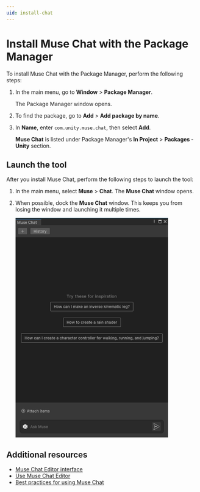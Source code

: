 ```yaml
---
uid: install-chat
---
```


# Install Muse Chat with the Package Manager

To install Muse Chat with the Package Manager, perform the following steps:

1. In the main menu, go to **Window** > **Package Manager**.

    The Package Manager window opens.
2. To find the package, go to **Add** > **Add package by name**.
3. In **Name**, enter `com.unity.muse.chat`, then select **Add**.

   **Muse Chat** is listed under Package Manager's **In Project** > **Packages - Unity** section.

## Launch the tool

After you install Muse Chat, perform the following steps to launch the tool:

1. In the main menu, select **Muse** > **Chat**.
   The **Muse Chat** window opens.
2. When possible, dock the **Muse Chat** window. This keeps you from losing the window and launching it multiple times.

    ![Muse Chat interface](Images/must-chat.png)

## Additional resources

* [Muse Chat Editor interface](editor-chat-interface.md)
* [Use Muse Chat Editor](use-editor-chat.md)
* [Best practices for using Muse Chat](best-practice-chat.md)
